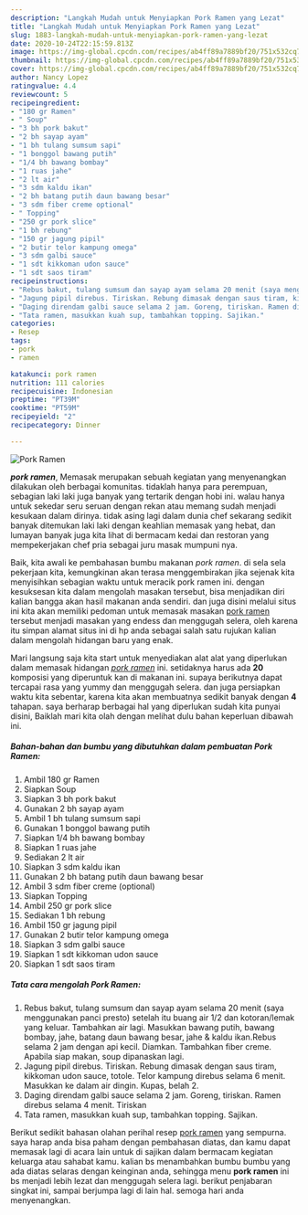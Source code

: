 ```yaml
---
description: "Langkah Mudah untuk Menyiapkan Pork Ramen yang Lezat"
title: "Langkah Mudah untuk Menyiapkan Pork Ramen yang Lezat"
slug: 1883-langkah-mudah-untuk-menyiapkan-pork-ramen-yang-lezat
date: 2020-10-24T22:15:59.813Z
image: https://img-global.cpcdn.com/recipes/ab4ff89a7889bf20/751x532cq70/pork-ramen-foto-resep-utama.jpg
thumbnail: https://img-global.cpcdn.com/recipes/ab4ff89a7889bf20/751x532cq70/pork-ramen-foto-resep-utama.jpg
cover: https://img-global.cpcdn.com/recipes/ab4ff89a7889bf20/751x532cq70/pork-ramen-foto-resep-utama.jpg
author: Nancy Lopez
ratingvalue: 4.4
reviewcount: 5
recipeingredient:
- "180 gr Ramen"
- " Soup"
- "3 bh pork bakut"
- "2 bh sayap ayam"
- "1 bh tulang sumsum sapi"
- "1 bonggol bawang putih"
- "1/4 bh bawang bombay"
- "1 ruas jahe"
- "2 lt air"
- "3 sdm kaldu ikan"
- "2 bh batang putih daun bawang besar"
- "3 sdm fiber creme optional"
- " Topping"
- "250 gr pork slice"
- "1 bh rebung"
- "150 gr jagung pipil"
- "2 butir telor kampung omega"
- "3 sdm galbi sauce"
- "1 sdt kikkoman udon sauce"
- "1 sdt saos tiram"
recipeinstructions:
- "Rebus bakut, tulang sumsum dan sayap ayam selama 20 menit (saya menggunakan panci presto) setelah itu buang air 1/2 dan kotoran/lemak yang keluar. Tambahkan air lagi. Masukkan bawang putih, bawang bombay, jahe, batang daun bawang besar, jahe &amp; kaldu ikan.Rebus selama 2 jam dengan api kecil. Diamkan. Tambahkan fiber creme. Apabila siap makan, soup dipanaskan lagi."
- "Jagung pipil direbus. Tiriskan. Rebung dimasak dengan saus tiram, kikkoman udon sauce, totole. Telor kampung direbus selama 6 menit. Masukkan ke dalam air dingin. Kupas, belah 2."
- "Daging direndam galbi sauce selama 2 jam. Goreng, tiriskan. Ramen direbus selama 4 menit. Tiriskan"
- "Tata ramen, masukkan kuah sup, tambahkan topping. Sajikan."
categories:
- Resep
tags:
- pork
- ramen

katakunci: pork ramen 
nutrition: 111 calories
recipecuisine: Indonesian
preptime: "PT39M"
cooktime: "PT59M"
recipeyield: "2"
recipecategory: Dinner

---
```



![Pork Ramen](https://img-global.cpcdn.com/recipes/ab4ff89a7889bf20/751x532cq70/pork-ramen-foto-resep-utama.jpg)

<b><i>pork ramen</i></b>, Memasak merupakan sebuah kegiatan yang menyenangkan dilakukan oleh berbagai komunitas. tidaklah hanya para perempuan, sebagian laki laki juga banyak yang tertarik dengan hobi ini. walau hanya untuk sekedar seru seruan dengan rekan atau memang sudah menjadi kesukaan dalam dirinya. tidak asing lagi dalam dunia chef sekarang sedikit banyak ditemukan laki laki dengan keahlian memasak yang hebat, dan lumayan banyak juga kita lihat di bermacam kedai dan restoran yang mempekerjakan chef pria sebagai juru masak mumpuni nya.



Baik, kita awali ke pembahasan bumbu makanan <i>pork ramen</i>. di sela sela pekerjaan kita, kemungkinan akan terasa menggembirakan jika sejenak kita menyisihkan sebagian waktu untuk meracik pork ramen ini. dengan kesuksesan kita dalam mengolah masakan tersebut, bisa menjadikan diri kalian bangga akan hasil makanan anda sendiri. dan juga disini melalui situs ini kita akan memiliki pedoman untuk memasak masakan <u>pork ramen</u> tersebut menjadi masakan yang endess dan menggugah selera, oleh karena itu simpan alamat situs ini di hp anda sebagai salah satu rujukan kalian dalam mengolah hidangan baru yang enak.


Mari langsung saja kita start untuk menyediakan alat alat yang diperlukan dalam memasak hidangan <u><i>pork ramen</i></u> ini. setidaknya harus ada <b>20</b> komposisi yang diperuntuk kan di makanan ini. supaya berikutnya dapat tercapai rasa yang yummy dan menggugah selera. dan juga persiapkan waktu kita sebentar, karena kita akan membuatnya sedikit banyak dengan <b>4</b> tahapan. saya berharap berbagai hal yang diperlukan sudah kita punyai disini, Baiklah mari kita olah dengan melihat dulu bahan keperluan dibawah ini.

<!--inarticleads1-->

##### Bahan-bahan dan bumbu yang dibutuhkan dalam pembuatan Pork Ramen:

1. Ambil 180 gr Ramen
1. Siapkan  Soup
1. Siapkan 3 bh pork bakut
1. Gunakan 2 bh sayap ayam
1. Ambil 1 bh tulang sumsum sapi
1. Gunakan 1 bonggol bawang putih
1. Siapkan 1/4 bh bawang bombay
1. Siapkan 1 ruas jahe
1. Sediakan 2 lt air
1. Siapkan 3 sdm kaldu ikan
1. Gunakan 2 bh batang putih daun bawang besar
1. Ambil 3 sdm fiber creme (optional)
1. Siapkan  Topping
1. Ambil 250 gr pork slice
1. Sediakan 1 bh rebung
1. Ambil 150 gr jagung pipil
1. Gunakan 2 butir telor kampung omega
1. Siapkan 3 sdm galbi sauce
1. Siapkan 1 sdt kikkoman udon sauce
1. Siapkan 1 sdt saos tiram




<!--inarticleads2-->

##### Tata cara mengolah Pork Ramen:

1. Rebus bakut, tulang sumsum dan sayap ayam selama 20 menit (saya menggunakan panci presto) setelah itu buang air 1/2 dan kotoran/lemak yang keluar. Tambahkan air lagi. Masukkan bawang putih, bawang bombay, jahe, batang daun bawang besar, jahe &amp; kaldu ikan.Rebus selama 2 jam dengan api kecil. Diamkan. Tambahkan fiber creme. Apabila siap makan, soup dipanaskan lagi.
1. Jagung pipil direbus. Tiriskan. Rebung dimasak dengan saus tiram, kikkoman udon sauce, totole. Telor kampung direbus selama 6 menit. Masukkan ke dalam air dingin. Kupas, belah 2.
1. Daging direndam galbi sauce selama 2 jam. Goreng, tiriskan. Ramen direbus selama 4 menit. Tiriskan
1. Tata ramen, masukkan kuah sup, tambahkan topping. Sajikan.




Berikut sedikit bahasan olahan perihal resep <u>pork ramen</u> yang sempurna. saya harap anda bisa paham dengan pembahasan diatas, dan kamu dapat memasak lagi di acara lain untuk di sajikan dalam bermacam kegiatan keluarga atau sahabat kamu. kalian bs menambahkan bumbu bumbu yang ada diatas selaras dengan keinginan anda, sehingga menu <b>pork ramen</b> ini bs menjadi lebih lezat dan menggugah selera lagi. berikut penjabaran singkat ini, sampai berjumpa lagi di lain hal. semoga hari anda menyenangkan.
